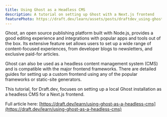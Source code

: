```yaml
---
title: Using Ghost as a Headless CMS
description: A tutorial on setting up Ghost with a Next.js frontend
featurePhoto: https://draft.dev/learn/assets/posts/draftdev_using-ghost-as-a-headless-cms.png
---
```


Ghost, an open source publishing platform built with Node.js, provides a good editing experience and integrations with popular apps and tools out of the box. Its extensive feature set allows users to set up a wide range of content-focused experiences, from developer blogs to newsletters, and exclusive paid-for articles.

Ghost can also be used as a headless content management system (CMS) and is compatible with the major frontend frameworks. There are detailed guides for setting up a custom frontend using any of the popular frameworks or static-site generators.

This tutorial, for Draft.dev, focuses on setting up a local Ghost installation as a headless CMS for a Next.js frontend.

Full article here: [https://draft.dev/learn/using-ghost-as-a-headless-cms](https://draft.dev/learn/using-ghost-as-a-headless-cms)
